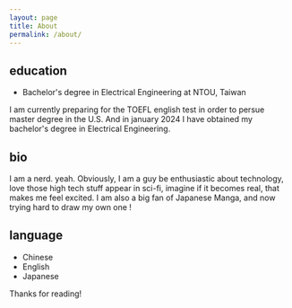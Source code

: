 ```yaml
---
layout: page
title: About
permalink: /about/
---
```



<p class="message">
  <!--Hey there! This page is included as an example. Feel free to customize it for your own use upon downloading. Carry on!
  -->
</p>

## education
  * Bachelor's degree in Electrical Engineering at NTOU, Taiwan
    
I am currently preparing for the TOEFL english test in order to persue master degree in the U.S.  And in january 2024 I have obtained my bachelor's degree in Electrical Engineering.

## bio
I am a nerd. yeah. 
Obviously, I am a guy be enthusiastic about technology, love those high tech stuff appear in sci-fi, imagine if it becomes real, that makes me feel excited. I am also a big fan of Japanese Manga, and now trying hard to draw my own one !

## language
  * Chinese
  * English
  * Japanese


Thanks for reading!

